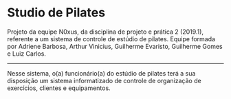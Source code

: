 # Studio de Pilates

Projeto da equipe N0xus, da disciplina de projeto e prática 2 (2019.1), referente a um sistema de controle de estúdio de pilates. Equipe formada por Adriene Barbosa, Arthur Vinicius, Guilherme Evaristo, Guilherme Gomes e Luiz Carlos.

***

Nesse sistema, o(a) funcionário(a) do estúdio de pilates terá a sua disposição um sistema informatizado de controle de organização de exercícios, clientes e equipamentos.
